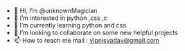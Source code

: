 - 👋 Hi, I’m @unknownMagician
- 👀 I’m interested in python ,css ,c
- 🌱 I’m currently learning python and css
- 💞️ I’m looking to collaborate on some new helpful projects
- 📫 How to reach me mail : vipnisyadav@gmail.com

<!---
unknownMagician/unknownMagician is a ✨ special ✨ repository because its `README.md` (this file) appears on your GitHub profile.
You can click the Preview link to take a look at your changes.
--->
